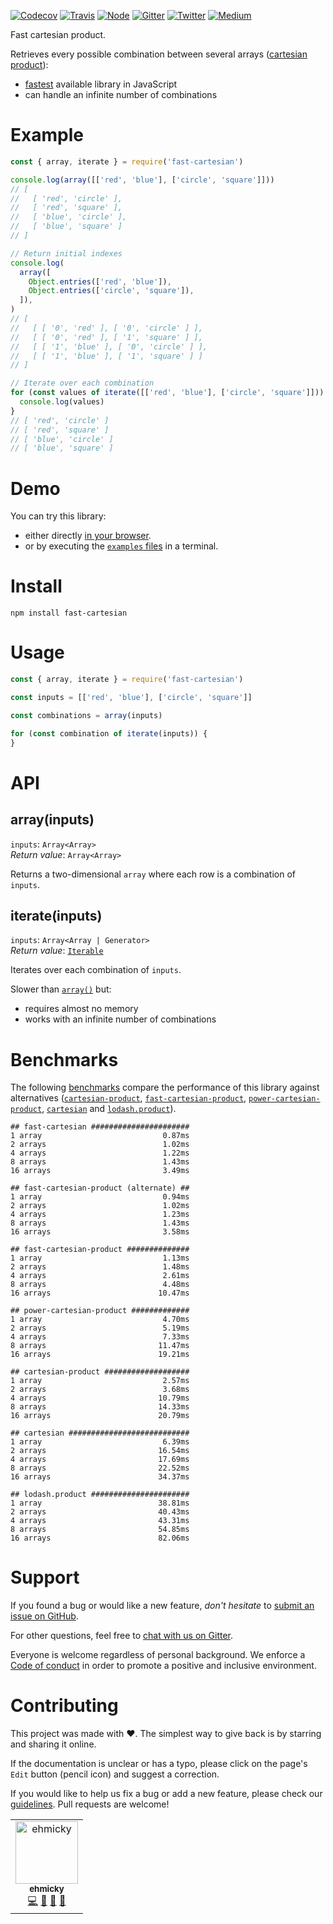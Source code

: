 [![Codecov](https://img.shields.io/codecov/c/github/ehmicky/fast-cartesian.svg?label=tested&logo=codecov)](https://codecov.io/gh/ehmicky/fast-cartesian)
[![Travis](https://img.shields.io/badge/cross-platform-4cc61e.svg?logo=travis)](https://travis-ci.org/ehmicky/fast-cartesian)
[![Node](https://img.shields.io/node/v/fast-cartesian.svg?logo=node.js)](https://www.npmjs.com/package/fast-cartesian)
[![Gitter](https://img.shields.io/gitter/room/ehmicky/fast-cartesian.svg?logo=gitter)](https://gitter.im/ehmicky/fast-cartesian)
[![Twitter](https://img.shields.io/badge/%E2%80%8B-twitter-4cc61e.svg?logo=twitter)](https://twitter.com/intent/follow?screen_name=ehmicky)
[![Medium](https://img.shields.io/badge/%E2%80%8B-medium-4cc61e.svg?logo=medium)](https://medium.com/@ehmicky)

Fast cartesian product.

Retrieves every possible combination between several arrays
([cartesian product](https://en.wikipedia.org/wiki/Cartesian_product)):

- [fastest](#benchmarks) available library in JavaScript
- can handle an infinite number of combinations

# Example

<!-- eslint-disable fp/no-loops -->

```js
const { array, iterate } = require('fast-cartesian')

console.log(array([['red', 'blue'], ['circle', 'square']]))
// [
//   [ 'red', 'circle' ],
//   [ 'red', 'square' ],
//   [ 'blue', 'circle' ],
//   [ 'blue', 'square' ]
// ]

// Return initial indexes
console.log(
  array([
    Object.entries(['red', 'blue']),
    Object.entries(['circle', 'square']),
  ]),
)
// [
//   [ [ '0', 'red' ], [ '0', 'circle' ] ],
//   [ [ '0', 'red' ], [ '1', 'square' ] ],
//   [ [ '1', 'blue' ], [ '0', 'circle' ] ],
//   [ [ '1', 'blue' ], [ '1', 'square' ] ]
// ]

// Iterate over each combination
for (const values of iterate([['red', 'blue'], ['circle', 'square']])) {
  console.log(values)
}
// [ 'red', 'circle' ]
// [ 'red', 'square' ]
// [ 'blue', 'circle' ]
// [ 'blue', 'square' ]
```

# Demo

You can try this library:

- either directly [in your browser](https://repl.it/@ehmicky/fast-cartesian).
- or by executing the [`examples` files](examples/README.md) in a terminal.

# Install

```
npm install fast-cartesian
```

# Usage

<!-- eslint-disable fp/no-loops, no-empty -->

```js
const { array, iterate } = require('fast-cartesian')

const inputs = [['red', 'blue'], ['circle', 'square']]

const combinations = array(inputs)

for (const combination of iterate(inputs)) {
}
```

# API

## array(inputs)

`inputs`: `Array<Array>`<br> _Return value_: `Array<Array>`

Returns a two-dimensional `array` where each row is a combination of `inputs`.

## iterate(inputs)

`inputs`: `Array<Array | Generator>`<br> _Return value_:
[`Iterable`](https://developer.mozilla.org/en-US/docs/Web/JavaScript/Reference/Iteration_protocols)

Iterates over each combination of `inputs`.

Slower than [`array()`](#arrayinputs) but:

- requires almost no memory
- works with an infinite number of combinations

# Benchmarks

The following [benchmarks](benchmarks/main.js) compare the performance of this
library against alternatives
([`cartesian-product`](https://github.com/izaakschroeder/cartesian-product),
[`fast-cartesian-product`](https://github.com/fisker/fast-cartesian-product),
[`power-cartesian-product`](https://github.com/fisker/power-cartesian-product),
[`cartesian`](https://github.com/alexindigo/cartesian) and
[`lodash.product`](https://github.com/SeregPie/lodash.product)).

```
## fast-cartesian ######################
1 array                           0.87ms
2 arrays                          1.02ms
4 arrays                          1.22ms
8 arrays                          1.43ms
16 arrays                         3.49ms

## fast-cartesian-product (alternate) ##
1 array                           0.94ms
2 arrays                          1.02ms
4 arrays                          1.23ms
8 arrays                          1.43ms
16 arrays                         3.58ms

## fast-cartesian-product ##############
1 array                           1.13ms
2 arrays                          1.48ms
4 arrays                          2.61ms
8 arrays                          4.48ms
16 arrays                        10.47ms

## power-cartesian-product #############
1 array                           4.70ms
2 arrays                          5.19ms
4 arrays                          7.33ms
8 arrays                         11.47ms
16 arrays                        19.21ms

## cartesian-product ###################
1 array                           2.57ms
2 arrays                          3.68ms
4 arrays                         10.79ms
8 arrays                         14.33ms
16 arrays                        20.79ms

## cartesian ###########################
1 array                           6.39ms
2 arrays                         16.54ms
4 arrays                         17.69ms
8 arrays                         22.52ms
16 arrays                        34.37ms

## lodash.product ######################
1 array                          38.81ms
2 arrays                         40.43ms
4 arrays                         43.31ms
8 arrays                         54.85ms
16 arrays                        82.06ms
```

# Support

If you found a bug or would like a new feature, _don't hesitate_ to
[submit an issue on GitHub](../../issues).

For other questions, feel free to
[chat with us on Gitter](https://gitter.im/ehmicky/fast-cartesian).

Everyone is welcome regardless of personal background. We enforce a
[Code of conduct](CODE_OF_CONDUCT.md) in order to promote a positive and
inclusive environment.

# Contributing

This project was made with ❤️. The simplest way to give back is by starring and
sharing it online.

If the documentation is unclear or has a typo, please click on the page's `Edit`
button (pencil icon) and suggest a correction.

If you would like to help us fix a bug or add a new feature, please check our
[guidelines](CONTRIBUTING.md). Pull requests are welcome!

<!-- Thanks go to our wonderful contributors: -->

<!-- ALL-CONTRIBUTORS-LIST:START -->
<!-- prettier-ignore -->
<table><tr><td align="center"><a href="https://twitter.com/ehmicky"><img src="https://avatars2.githubusercontent.com/u/8136211?v=4" width="100px;" alt="ehmicky"/><br /><sub><b>ehmicky</b></sub></a><br /><a href="https://github.com/ehmicky/fast-cartesian/commits?author=ehmicky" title="Code">💻</a> <a href="#design-ehmicky" title="Design">🎨</a> <a href="#ideas-ehmicky" title="Ideas, Planning, & Feedback">🤔</a> <a href="https://github.com/ehmicky/fast-cartesian/commits?author=ehmicky" title="Documentation">📖</a></td></tr></table>

<!-- ALL-CONTRIBUTORS-LIST:END -->
